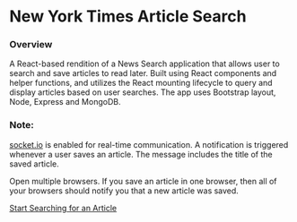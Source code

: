 # New York Times Article Search

### Overview

A React-based rendition of a News Search application that allows user to search and save articles to read later. Built using React components and helper functions, and utilizes the React mounting lifecycle to query and display articles based on user searches. The app uses Bootstrap layout, Node, Express and MongoDB.

### Note:

[socket.io](http://socket.io) is enabled for real-time communication. A notification is triggered whenever a user saves an article. The message includes the title of the saved article.

Open multiple browsers. If you save an article in one browser, then all of your browsers should notify you that a new article was saved.

[Start Searching for an Article](https://nyt-article-react-search.herokuapp.com/)